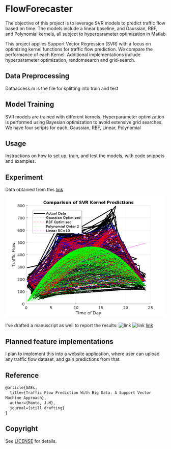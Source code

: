 # FlowForecaster
The objective of this project is to leverage SVR models to predict traffic flow based on time. The models include a linear baseline, and Gaussian, RBF, and Polynomial kernels, all subject to hyperparameter optimization in Matlab

This project applies Support Vector Regression (SVR) with a focus on optimizing kernel functions for traffic flow prediction. We compare the performance of each Kernel. Additional implementations include hyperparameter optimization, randomsearch and grid-search. 

## Data Preprocessing
Dataaccess.m is the file for splitting into train and test

## Model Training
SVR models are trained with different kernels. Hyperparameter optimization is performed using Bayesian optimization to avoid extensive grid searches.
We have four scripts for each, Gaussian, RBF, Linear, Polynomial

## Usage
Instructions on how to set up, train, and test the models, with code snippets and examples.

## Experiment

Data obtained from this [link](https://hub.arcgis.com/datasets/9cb86b342f2d4f228067a7437a7f7313/about)

![Results from test data](/Figures/CombinedKernelPredictions.png)

I've drafted a manuscript as well to report the results: 
![link](/Figures/flowcaster1.png)
![link](/Figures/flowcaster2.png)
[link](/FlowForecaster_manuscript.pdf)


## Planned feature implementations

I plan to implement this into a website application, where user can upload any traffic flow dataset, and gain predictions from that. 

## Reference

	@article{SAEs,  
	  title={Traffic Flow Prediction With Big Data: A Support Vector Machine Approach},  
	  author={Manto, J.M},
	  journal={still drafting}
	}


## Copyright
See [LICENSE](LICENSE) for details.
